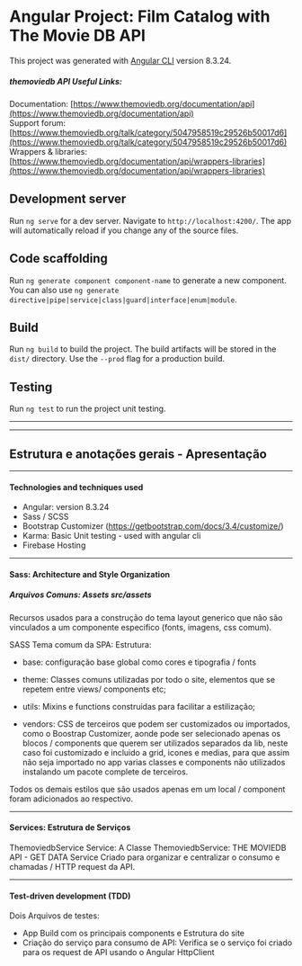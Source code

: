 # Angular Project: Film Catalog with The Movie DB API

This project was generated with [Angular CLI](https://github.com/angular/angular-cli) version 8.3.24.

##### themoviedb API Useful Links:
Documentation: [https://www.themoviedb.org/documentation/api](https://www.themoviedb.org/documentation/api)   
Support forum: [https://www.themoviedb.org/talk/category/5047958519c29526b50017d6](https://www.themoviedb.org/talk/category/5047958519c29526b50017d6)               
Wrappers & libraries: [https://www.themoviedb.org/documentation/api/wrappers-libraries](https://www.themoviedb.org/documentation/api/wrappers-libraries)

## Development server

Run `ng serve` for a dev server. Navigate to `http://localhost:4200/`. The app will automatically reload if you change any of the source files.

## Code scaffolding

Run `ng generate component component-name` to generate a new component. You can also use `ng generate directive|pipe|service|class|guard|interface|enum|module`.

## Build

Run `ng build` to build the project. The build artifacts will be stored in the `dist/` directory. Use the `--prod` flag for a production build.

## Testing

Run `ng test` to run the project unit testing.

---
---

## Estrutura e anotações gerais - Apresentação

---

#### Technologies and techniques used

- Angular: version 8.3.24
- Sass / SCSS
- Bootstrap Customizer (https://getbootstrap.com/docs/3.4/customize/)
- Karma: Basic Unit testing  - used with angular cli 
- Firebase Hosting

---

#### Sass: Architecture and Style Organization
##### Arquivos Comuns: Assets src/assets

Recursos usados para a construção do tema layout generico que não são vinculados a um componente especifico (fonts, imagens, css comum).

SASS Tema comum da SPA:
Estrutura:
 - base: configuração base global como cores e tipografia / fonts

 - theme: Classes comuns utilizadas por todo o site, elementos que se repetem entre views/ components etc;
 
 - utils: Mixins e functions construidas para facilitar a estilização;

 - vendors: CSS de terceiros que podem ser customizados ou importados, como o Boostrap Customizer, aonde pode ser selecionado apenas os blocos / components que querem ser utilizados separados da lib, neste caso foi customizado e incluido a grid, icones e medias, para que assim não seja importado no app varias classes e components não utilizados instalando um pacote complete de terceiros.

Todos os demais estilos que são usados apenas em um local / component foram adicionados ao respectivo.

---

#### Services: Estrutura de Serviços

ThemoviedbService Service: A Classe ThemoviedbService: THE MOVIEDB API - GET DATA Service
Criado para organizar e centralizar o consumo e chamadas /  HTTP request da API.

---

#### Test-driven development (TDD)

Dois Arquivos de testes:
- App Build com os principais components e Estrutura do site
- Criação do serviço para consumo de API: Verifica se o serviço foi criado para os request de API usando o Angular HttpClient